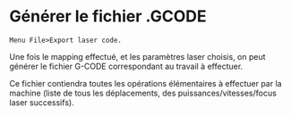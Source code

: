 # Générer le fichier .GCODE

```
Menu File>Export laser code.
```

Une fois le mapping effectué, et les paramètres laser choisis, on peut générer le fichier G-CODE correspondant au travail à effectuer.

Ce fichier contiendra toutes les opérations élémentaires à effectuer par la machine (liste de tous les déplacements, des puissances/vitesses/focus laser successifs).
